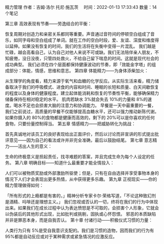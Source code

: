 精力管理
作者：吉姆·洛尔 托尼·施瓦茨　
时间：2022-01-13 17:33:43
数量：14 个笔记

第三章 高效表现有节奏——劳逸结合的平衡：

恢复周期对创造力和亲密关系都同等重要。声音通过音符间的停顿空白组成了音乐，如同字母和空白组成了单词。就在工作的空白时段，爱、友谊、深度和维度得以延伸。如果没有恢复的时间，我们的生活将在失衡中变得一片混乱。
我们越是忙碌，越会高看自己，认为自己对他人来说不可或缺。我们无法陪伴亲人朋友，不知疲倦，没日没夜，只管四处救火，不给自己留下喘息的时间。这就是现代社会的成功典型。
我们必须在四个层面都保持健康波动的节奏，即「效能金字塔」的组成部分：体能，情感，思维和意志。
第四章 体能精力——为身体添柴加火：

从生理学的角度看，精力来源于氧气和血糖的化学反应。从实际生活来看，精力储备取决于我们的呼吸模式、进食的内容和时间、睡眠的长短和质量、白天间歇恢复的程度以及身体的健康程度。建立起体能消耗和恢复的节奏性平衡，能够确保精力储备保持在相对稳定的水平。
肌肉若缺水 3%就会失去 10%的力量和 8%的速度。喝水不足也会损害大脑的注意力和协调能力。
早餐是一天中最重要的一餐，我们之前说过，高质量的早餐不仅能够提高血糖水平，还可以强力推动新陈代谢。
如果你摄入的 80%的食物都是健康而高效的，剩下的 20%可以是你喜欢的任何食物，只要份量控制得当。
第五章 情感精力——把威胁转化为挑战：

首先真诚地对该员工的良好表现给出正面评价，然后以讨论而非宣讲的形式提出批评意见——因为自己的看法或许并非完全准确，最后以鼓励结尾。
第七章 意志精力——活出人生的意义：

生命的终极意义是担起责任，找寻难题的答案，并且完成生命为每个人设定的任务。
第八章 明确目标——知道什么最重要才能全情投入：

人们可以被物质奖励或外部激励所驱使；但是，只有在自由选择并享受事物本身的情况下人们才会表现出更多热情，从中获得更多乐趣。
第九章 正视现实——你的精力管理做得如何：

「所有形式的上瘾都是有害的，」精神分析专家卡尔·荣格写道，「不论这种致幻剂是酒精、吗啡还是理想主义。」
我们忽视或否认的一切，终将在我们的行为中体现出来。如果我们在成长过程中认为表达愤怒是不可取的，会损害个人形象，它就会以伪装后的其他形式出现，比如批判或挑剔，固执或心怀怨恨。
邪恶的本质缺陷并非是罪恶本身，而是自我否认。
第十章 付诸行动——积极仪式习惯的力量：

人类行为只有 5%是受自我意识支配的。我们是习惯的造物，因而我们的行为有 95%都是自动反应或对于某种需求或紧急情况的应激反应。